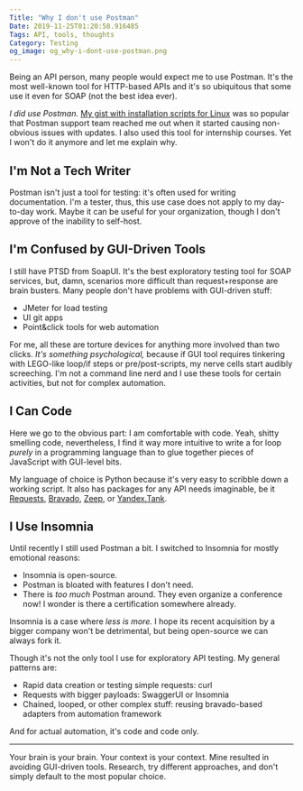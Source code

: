 ```yaml
---
Title: "Why I don't use Postman"
Date: 2019-11-25T01:20:58.916485
Tags: API, tools, thoughts
Category: Testing
og_image: og_why-i-dont-use-postman.png
---
```


Being an API person, many people would expect me to use Postman. It's the most well-known tool for HTTP-based APIs and it's so ubiquitous that some use it even for SOAP (not the best idea ever).

_I did use Postman._ [My gist with installation scripts for Linux](https://gist.github.com/aviskase/e642248c35e400b56e2489430952369f) was so popular that Postman support team reached me out when it started causing non-obvious issues with updates. I also used this tool for internship courses. Yet I won't do it anymore and let me explain why.

## I'm Not a Tech Writer

Postman isn't just a tool for testing: it's often used for writing documentation. I'm a tester, thus, this use case does not apply to my day-to-day work. Maybe it can be useful for your organization, though I don't approve of the inability to self-host.

## I'm Confused by GUI-Driven Tools

I still have PTSD from SoapUI. It's the best exploratory testing tool for SOAP services, but, damn, scenarios more difficult than request+response are brain busters. Many people don't have problems with GUI-driven stuff:

* JMeter for load testing
* UI git apps
* Point&click tools for web automation

For me, all these are torture devices for anything more involved than two clicks. _It's something psychological,_ because if GUI tool requires tinkering with LEGO-like loop/if steps or  pre/post-scripts, my nerve cells start audibly screeching. I'm not a command line nerd and I use these tools for certain activities, but not for complex automation.

## I Can Code

Here we go to the obvious part: I am comfortable with code. Yeah, shitty smelling code, nevertheless, I find it way more intuitive to write a for loop _purely_ in a programming language than to glue together pieces of JavaScript with GUI-level bits.

My language of choice is Python because it's very easy to scribble down a working script. It also has packages for any API needs imaginable, be it [Requests](https://requests.kennethreitz.org/en/master/), [Bravado](https://github.com/Yelp/bravado), [Zeep](https://python-zeep.readthedocs.io/en/master/), or [Yandex.Tank](https://github.com/yandex/yandex-tank).

## I Use Insomnia

Until recently I still used Postman a bit. I switched to Insomnia for mostly emotional reasons:

* Insomnia is open-source.
* Postman is bloated with features I don't need. 
* There is _too much_ Postman around. They even organize a conference now! I wonder is there a certification somewhere already.

Insomnia is a case where _less is more._ I hope its recent acquisition by a bigger company won't be detrimental, but being open-source we can always fork it. 

Though it's not the only tool I use for exploratory API testing. My general patterns are:

* Rapid data creation or testing simple requests: curl
* Requests with bigger payloads: SwaggerUI or Insomnia
* Chained, looped, or other complex stuff: reusing bravado-based adapters from automation framework

And for actual automation, it's code and code only.

---

Your brain is your brain. Your context is your context. Mine resulted in avoiding GUI-driven tools. Research, try different approaches, and don't simply default to the most popular choice.
